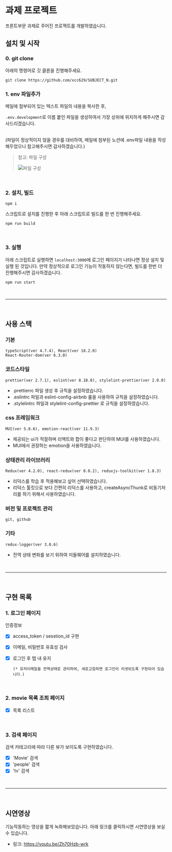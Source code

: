 # 과제 프로젝트

프론트부문 과제로 주어진 프로젝트를 개발하였습니다.

## 설치 및 시작

### 0. git clone

아래의 명령어로 깃 클론을 진행해주세요. 
```
git clone https://github.com/xcc629/SUBJECT_N.git
```

### 1. env 파일추가

메일에 첨부되어 있는 텍스트 파일의 내용을 복사한 후, 

`.env.development`로 이름 붙인 파일을 생성하여서
가장 상위에 위치하게 해주시면 감사드리겠습니다.

<br/>
(파일이 정상적이지 않을 경우를 대비하여, 메일에 첨부된 노션에 .env파일 내용을 작성해두었으니 참고해주시면 감사하겠습니다.)

> 참고: 파일 구성
>
> ![파일 구성](https://user-images.githubusercontent.com/85507868/177072222-b1afc1cd-35b3-46ce-ba45-2df66fa353e4.png)

<br/>

### 2. 설치, 빌드

```
npm i
```

스크립트로 설치를 진행한 후 아래 스크립트로 빌드를 한 번 진행해주세요.

```
npm run build
```

<br/>

### 3. 실행

아래 스크립트로 실행하면 `localhost:3000`에 로그인 페이지가 나타나면 정상 설치 및 실행 된 것입니다. 만약 정상적으로 로그인 기능이 작동하지 않는다면, 빌드를 한번 더 진행해주시면 감사하겠습니다.

```
npm run start
```

<br/>

---

<br/>

## 사용 스택

### 기본

    typeScript(ver 4.7.4), React(ver 18.2.0)
    React-Router-dom(ver 6.3.0)

### 코드스타일

    prettier(ver 2.7.1), eslint(ver 8.18.0), stylelint-prettier(ver 2.0.0)

- .prettierrc 파일 생성 후 규칙을 설정하였습니다.
- .eslintrc 파일과 eslint-config-airbnb 룰을 사용하여 규칙을 설정하였습니다.
- .stylelintrc 파일과 stylelint-config-prettier 로 규칙을 설정하였습니다.

### css 프레임워크

    MUI(ver 5.8.6), emotion-react(ver 11.9.3)
    
- 제공되는 ui가 적절하며 리액트와 합이 좋다고 판단하여 MUI를 사용하였습니다. 
- MUI에서 권장하는 emotion을 사용하였습니다.

### 상태관리 라이브러리

    Redux(ver 4.2.0), react-redux(ver 8.0.2), reduxjs-toolkit(ver 1.8.3)
    
- 리덕스를 학습 후 적용해보고 싶어 선택하였습니다. 
- 리덕스 툴킷으로 보다 간편히 리덕스를 사용하고, createAsyncThunk로 비동기처리를 하기 위해서 사용하였습니다.

### 버전 및 프로젝트 관리

    git, github

### 기타

    redux-logger(ver 3.0.6)

- 전역 상태 변화를 보기 위하여 미들웨어를 설치하였습니다.

<br/>

---

<br/>

## 구현 목록

### 1. 로그인 페이지

인증정보

- [x] access_token / sesstion_id
      구현
- [x] 이메일, 비밀번호 유효성 검사
- [x] 로그인 후 탭 내 유지

      (* 유저이메일을 전역상태로 관리하여, 새로고침하면 로그인이 리셋되도록 구현되어 있습니다.)

  <br/>

### 2. movie 목록 조희 페이지

- [x] 목록 리스트

<br/>

### 3. 검색 페이지

검색 카테고리에 따라 다른 뷰가 보이도록 구현하였습니다.

- [x] 'Movie' 검색
- [x] 'people' 검색
- [x] 'tv' 검색

<br/>

---

<br/>

## 시연영상

기능작동하는 영상을 짧게 녹화해보았습니다. 아래 링크를 클릭하시면 시연영상을 보실 수 있습니다.

- 링크:
  https://youtu.be/Zh70Hzb-wrk
